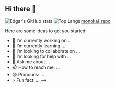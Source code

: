 ## Hi there 👋

![Edgar's GitHub stats](https://github-readme-stats.vercel.app/api?username=EdGomes234&theme=monokai&show_icons=true)
![Top Langs](https://github-readme-stats.vercel.app/api/top-langs/?username=EdGomes234&layout=compact)
[monokai_repo](https://github-readme-stats.vercel.app/api/pin/?username=anuraghazra&repo=github-readme-stats&cache_seconds=86400&theme=monokai)


Here are some ideas to get you started:

- 🔭 I’m currently working on ...
- 🌱 I’m currently learning ...
- 👯 I’m looking to collaborate on ...
- 🤔 I’m looking for help with ...
- 💬 Ask me about ...
- 📫 How to reach me: ...
- 😄 Pronouns: ...
- ⚡ Fun fact: ...
-->
